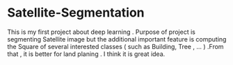 # Satellite-Segmentation
This is my first project about deep learning . Purpose of project is segmenting Satellite image but the additional important feature is computing the Square of several interested classes ( such as Building, Tree , ... ) .From that , it is better for land planing . I think it is great idea.
